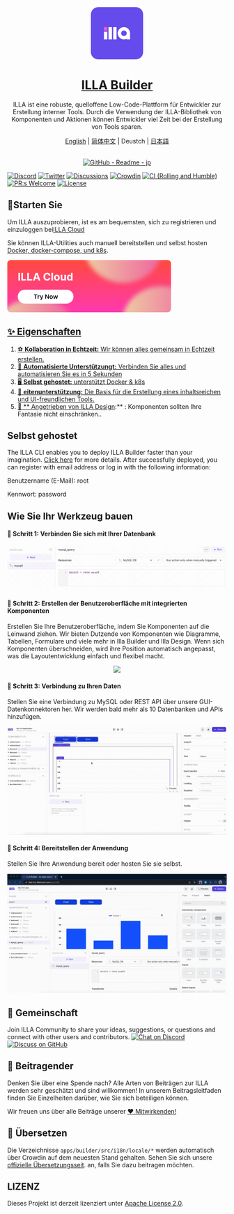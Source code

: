 
<div align="center">
  <a href="https://cloud.illacloud.com?utm_source=github&utm_medium=readme&utm_campaign=github-readme">
    <img alt="ILLA Design Logo" width="120px" height="120px" src="https://github.com/illacloud/.github/blob/main/assets/images/illa-logo.svg"/>
  </a>
</div>

<h1 align="center"><a href="https://cloud.illacloud.com?utm_source=github&utm_medium=readme&utm_campaign=github-readme">ILLA Builder</a></h1>

<p align="center">ILLA ist eine robuste, quelloffene Low-Code-Plattform für Entwickler zur Erstellung interner Tools. Durch die Verwendung der ILLA-Bibliothek von Komponenten und Aktionen können Entwickler viel Zeit bei der Erstellung von Tools sparen. </p>

<div align="center">
<a href="https://github.com/illacloud/illa-builder/blob/main/README.md">English</a> | <a href="https://github.com/illacloud/illa-builder/blob/main/README-CN.md">简体中文</a> | Deustch | <a href="https://github.com/illacloud/illa-builder/blob/main/README-JP.md">日本語</a>
</div>
<br>
<p align="center">
<a href="https://cloud.illacloud.com?utm_source=github&utm_medium=readme&utm_campaign=github-readme">
  <img width="800" alt="GitHub - Readme - jp" src="https://github.com/illacloud/illa-builder/assets/112603073/4c9b27c1-b3c4-4c55-99c4-4e3cb529d236">
</a>
</p>

[![Discord](https://img.shields.io/badge/chat-Discord-7289DA?logo=discord)](https://discord.gg/illacloud)
[![Twitter](https://img.shields.io/badge/Twitter-1DA1F2?logo=x&logoColor=white)](https://twitter.com/illacloudHQ)
[![Discussions](https://img.shields.io/badge/discussions-GitHub-333333?logo=github)](https://github.com/orgs/illacloud/discussions)
[![Crowdin](https://badges.crowdin.net/illa-builder/localized.svg)](https://crowdin.com/project/illa-builder)
[![CI (Rolling and Humble)](https://github.com/illacloud/illa-builder/actions/workflows/build-docker.yml/badge.svg?query=branch%3Amain)](https://github.com/illacloud/illa-builder/actions/workflows/build-docker.yml?query=branch%3Amain)
[![PR:s Welcome](https://img.shields.io/badge/PR:s-welcome-brightgreen.svg)](https://github.com/illacloud/illa-builder/pulls)
[![License](https://img.shields.io/badge/license-Apache%202-4EB1BA.svg?style=socialflat-square&)](https://www.apache.org/licenses/LICENSE-2.0.html)

## 🚀Starten Sie
Um ILLA auszuprobieren, ist es am bequemsten, sich zu registrieren und einzuloggen bei[ILLA Cloud](https://cloud.illacloud.com?utm_source=github&utm_medium=readme&utm_campaign=github-readme)

Sie können ILLA-Utilities auch manuell bereitstellen und selbst hosten [Docker, docker-compose, und k8s](https://github.com/illacloud/illa-builder/blob/main/README-KR.md#%EC%9E%90%EC%B2%B4-%ED%98%B8%EC%8A%A4%ED%8C%85).

<p>
  <a href="https://cloud.illacloud.com?utm_source=github&utm_medium=readme&utm_campaign=github-readme"><img src="https://raw.githubusercontent.com/illacloud/.github/main/assets/images/ILLA%20Cloud.png" height=120 />
</p>



## ✨ Eigenschaften

1. ⚽ **Kollaboration in Echtzeit:** Wir können alles gemeinsam in Echtzeit erstellen.
2. 🤖 **Automatisierte Unterstützungt:** Verbinden Sie alles und automatisieren Sie es in 5 Sekunden
3. 🖥 **Selbst gehostet:** unterstützt Docker & k8s
4. 📝 **eitenunterstützung:** Die Basis für die Erstellung eines inhaltsreichen und UI-freundlichen Tools.
5. 🎨 ** [Angetrieben von ILLA Design](https://github.com/illacloud/illa-design):** : Komponenten sollten Ihre Fantasie nicht einschränken..

## Selbst gehostet
    
The ILLA CLI enables you to deploy ILLA Builder faster than your imagination. [Click here](https://docs.illacloud.com/self-hosted-deployment) 
 for more details. After successfully deployed, you can register with email address or log in with the following information:

<p align="left">Benutzername (E-Mail): root</p>
<p align="left">Kennwort: password</p>


    
## Wie Sie Ihr Werkzeug bauen

#### 🎯 Schritt 1: Verbinden Sie sich mit Ihrer Datenbank
<p align="center">
  <a href="https://cloud.illacloud.com?utm_source=github&utm_medium=readme&utm_campaign=github-readme">
    <img src="https://github.com/illacloud/.github/blob/main/assets/images/sql.jpeg">
  </a>
</p>

#### 🎨 Schritt 2: Erstellen der Benutzeroberfläche mit integrierten Komponenten
Erstellen Sie Ihre Benutzeroberfläche, indem Sie Komponenten auf die Leinwand ziehen. Wir bieten Dutzende von Komponenten wie Diagramme, Tabellen, Formulare und viele mehr in Illa Builder und Illa Design. Wenn sich Komponenten überschneiden, wird ihre Position automatisch angepasst, was die Layoutentwicklung einfach und flexibel macht.
<p align="center">
  <a href="https://cloud.illacloud.com?utm_source=github&utm_medium=readme&utm_campaign=github-readme">
    <img src="https://github.com/illacloud/.github/blob/main/assets/images/edit-ui-with-components.gif">
  </a>
</p>

#### 🔌 Schritt 3: Verbindung zu Ihren Daten
Stellen Sie eine Verbindung zu MySQL oder REST API über unsere GUI-Datenkonnektoren her. Wir werden bald mehr als 10 Datenbanken und APIs hinzufügen.
<p align="center">
  <a href="https://cloud.illacloud.com?utm_source=github&utm_medium=readme&utm_campaign=github-readme">
    <img src="https://github.com/illacloud/.github/blob/main/assets/images/connect-your-data.gif">
  </a>
</p>

#### 🚀 Schritt 4: Bereitstellen der Anwendung
Stellen Sie Ihre Anwendung bereit oder hosten Sie sie selbst.
<p align="center">
  <a href="https://cloud.illacloud.com?utm_source=github&utm_medium=readme&utm_campaign=github-readme">
    <img src="https://github.com/illacloud/.github/blob/main/assets/images/deploy.gif">
  </a>
</p>


## 💬 Gemeinschaft

Join ILLA Community to share your ideas, suggestions, or questions and connect with other users and contributors.
[![Chat on Discord](https://img.shields.io/badge/chat-Discord-7289DA?logo=discord)](https://discord.gg/illacloud)   [![Discuss on GitHub](https://img.shields.io/badge/discussions-GitHub-333333?logo=github)](https://github.com/orgs/illacloud/discussions)   

## 🌱 Beitragender
Denken Sie über eine Spende nach? Alle Arten von Beiträgen zur ILLA werden sehr geschätzt und sind willkommen! In unserem Beitragsleitfaden finden Sie Einzelheiten darüber, wie Sie sich beteiligen können.

Wir freuen uns über alle Beiträge unserer <a href="https://github.com/illacloud/illa-builder/graphs/contributors">❤︎ Mitwirkenden!</a>

## 📢 Übersetzen

Die Verzeichnisse `apps/builder/src/i18n/locale/*` werden automatisch über Crowdin auf dem neuesten Stand gehalten. Sehen Sie sich unsere  [offizielle Übersetzungsseit](https://crowdin.com/project/illa-builder). an, falls Sie dazu beitragen möchten.
    

## LIZENZ

Dieses Projekt ist derzeit lizenziert unter [Apache License 2.0](./LICENSE).
